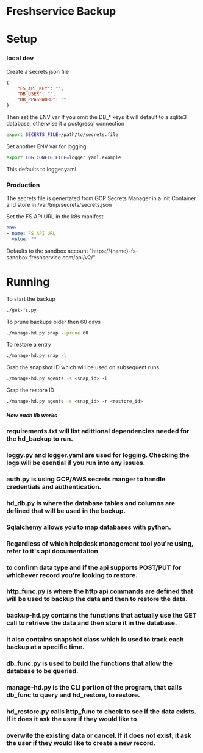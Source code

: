 # Freshservice Backup
# Setup
### local dev
Create a secrets json file
```json
{
    "FS_API_KEY": "",
    "DB_USER": "",
    "DB_PPASSWORD": ""
}
```
Then set the ENV var
If you omit the DB_* keys it will default to a sqlite3 database, otherwise it a postgresql connection

```sh
export SECERTS_FILE=/path/to/secrets.file
```
Set another ENV var for logging
```sh
export LOG_CONFIG_FILE=logger.yaml.example
```
This defaults to logger.yaml



### Production
The secrets file is genertated from GCP Secrets Manager in a Init Container and store in /var/tmp/secrets/secrets.json

Set the FS API URL in the k8s manifest
```yaml
env:
- name: FS_API_URL
  value: ""
```
Defaults to the sandbox account "https://{name}-fs-sandbox.freshservice.com/api/v2/"

# Running
To start the backup
```sh
./get-fs.py
```
To prune backups older then 60 days
```sh
./manage-hd.py snap --prune 60
```
To restore a entry
```sh
./manage-hd.py snap -l 
```
Grab the snapshot ID which will be used on subsequent runs.
```sh
./manage-hd.py agents -s <snap_id> -l
```
Grap the restore ID
```sh
./manage-hd.py agents -s <snap_id> -r <restore_id>
```


##### How each lib works

### requirements.txt will list adittional dependencies needed for the hd_backup to run.

### loggy.py and logger.yaml are used for logging. Checking the logs will be esential if you run into any issues.

### auth.py is using GCP/AWS secrets manger to handle credentials and authentication.

### hd_db.py is where the database tables and columns are defined that will be used in the backup.
### Sqlalchemy allows you to map databases with python.
### Regardless of which helpdesk management tool you're using, refer to it's api documentation
### to confirm data type and if the api supports POST/PUT for whichever record you're looking to restore.

### http_func.py is where the http api commands are defined that will be used to backup the data and then to restore the data.

### backup-hd.py contains the functions that actually use the GET call to retrieve the data and then store it in the database.
### it also contains snapshot class which is used to track each backup at a specific time.

### db_func.py is used to build the functions that allow the database to be queried.

### manage-hd.py is the CLI portion of the program, that calls db_func to query and hd_restore, to restore.

### hd_restore.py calls http_func to check to see if the data exists. If it does it ask the user if they would like to
### overwite the existing data or cancel. If it does not exist, it ask the user if they would like to create a new record.
